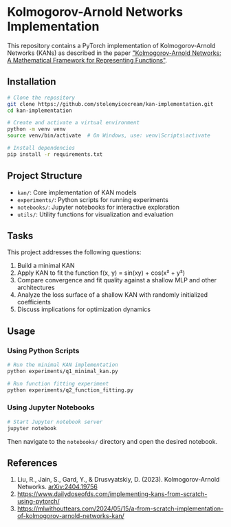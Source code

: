 # Kolmogorov-Arnold Networks Implementation

This repository contains a PyTorch implementation of Kolmogorov-Arnold Networks (KANs) as described in the paper ["Kolmogorov-Arnold Networks: A Mathematical Framework for Representing Functions"](https://arxiv.org/abs/2307.07151).

## Installation

```bash
# Clone the repository
git clone https://github.com/stolemyicecream/kan-implementation.git
cd kan-implementation

# Create and activate a virtual environment
python -m venv venv
source venv/bin/activate  # On Windows, use: venv\Scripts\activate

# Install dependencies
pip install -r requirements.txt
```

## Project Structure

- `kan/`: Core implementation of KAN models
- `experiments/`: Python scripts for running experiments
- `notebooks/`: Jupyter notebooks for interactive exploration
- `utils/`: Utility functions for visualization and evaluation

## Tasks

This project addresses the following questions:

1. Build a minimal KAN
2. Apply KAN to fit the function f(x, y) = sin(xy) + cos(x² + y²)
3. Compare convergence and fit quality against a shallow MLP and other architectures
4. Analyze the loss surface of a shallow KAN with randomly initialized coefficients
5. Discuss implications for optimization dynamics

## Usage

### Using Python Scripts

```bash
# Run the minimal KAN implementation
python experiments/q1_minimal_kan.py

# Run function fitting experiment
python experiments/q2_function_fitting.py
```

### Using Jupyter Notebooks

```bash
# Start Jupyter notebook server
jupyter notebook
```

Then navigate to the `notebooks/` directory and open the desired notebook.

## References

1. Liu, R., Jain, S., Gard, Y., & Drusvyatskiy, D. (2023). Kolmogorov-Arnold Networks. [arXiv:2404.19756](https://arxiv.org/abs/2404.19756)
2. https://www.dailydoseofds.com/implementing-kans-from-scratch-using-pytorch/
3. https://mlwithouttears.com/2024/05/15/a-from-scratch-implementation-of-kolmogorov-arnold-networks-kan/